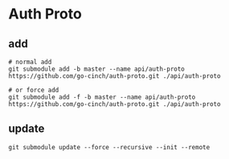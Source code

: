 # Auth Proto

## add
```shell
# normal add
git submodule add -b master --name api/auth-proto https://github.com/go-cinch/auth-proto.git ./api/auth-proto

# or force add
git submodule add -f -b master --name api/auth-proto https://github.com/go-cinch/auth-proto.git ./api/auth-proto
```

## update
```shell
git submodule update --force --recursive --init --remote
```
